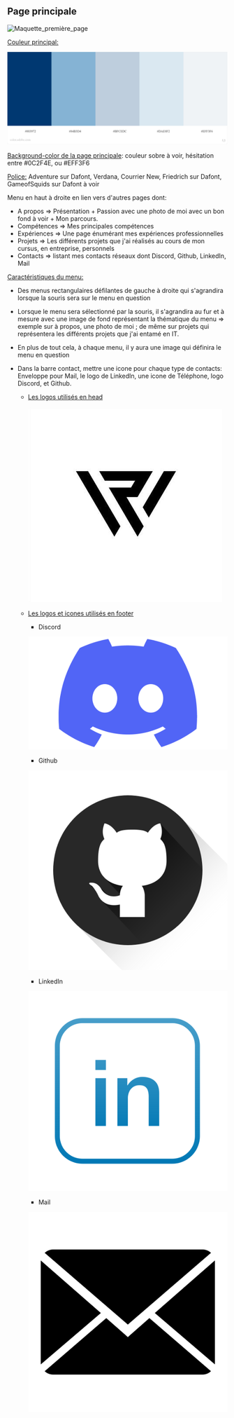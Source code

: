 ## Page principale

![Maquette_première_page](./Maquettes/Maquette_première_page.png)

<u>Couleur principal:</u> 

![palettes_couleurs](./Maquettes/palettes_couleurs.jpeg)

<u>Background-color de la page principale</u>: couleur sobre à voir, hésitation entre #0C2F4E, ou #EFF3F6

<u>Police:</u> Adventure sur Dafont, Verdana, Courrier New, Friedrich sur Dafont, GameofSquids sur Dafont à voir

Menu en haut à droite en lien vers d'autres pages dont:

- A propos =>  Présentation + Passion avec une photo de moi avec un bon fond à voir + Mon parcours.
- Compétences => Mes principales compétences
- Expériences => Une page énumérant mes expériences professionnelles
- Projets => Les différents projets que j'ai réalisés au cours de mon cursus, en entreprise, personnels
- Contacts => listant mes contacts réseaux dont Discord, Github, LinkedIn, Mail

<u>Caractéristiques du menu:</u>

- Des menus rectangulaires défilantes de gauche à droite qui s'agrandira lorsque la souris sera sur le menu en question

- Lorsque le menu sera sélectionné par la souris, il s'agrandira au fur et à mesure avec une image de fond représentant la thématique du menu => exemple sur à propos, une photo de moi ; de même sur projets qui représentera les différents projets que j'ai entamé en IT.

- En plus de tout cela, à chaque menu, il y aura une image qui définira le menu en question 

- Dans la barre contact, mettre une icone pour chaque type de contacts: Enveloppe pour Mail, le logo de LinkedIn, une icone de Téléphone, logo Discord, et Github. 

  

  

  - <u>Les logos utilisés en head</u>

    ![My_Logo](./Logos&Icons/My_Logo.png)

  - <u>Les logos et icones utilisés en footer</u>

    - Discord

    ![Logo Discord](./Logos&Icons/Logo_Discord.png)

    - Github

    ![Logo github](./Logos&Icons/Logo_github.png)

    - LinkedIn

    

    ![Logo Linkedin](./Logos&Icons/Logo_Linkedin.png)
  
    - Mail
  
    ![Logo mail](./Logos&Icons/Logo_mail.png)
  
    
  
    